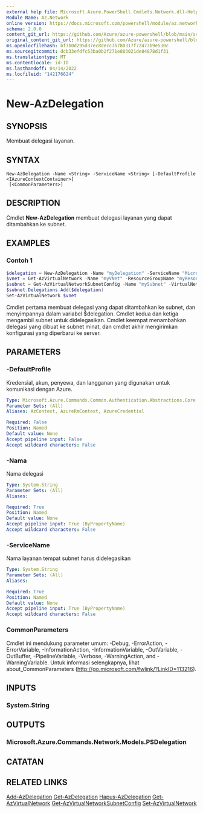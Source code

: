 ```yaml
---
external help file: Microsoft.Azure.PowerShell.Cmdlets.Network.dll-Help.xml
Module Name: Az.Network
online version: https://docs.microsoft.com/powershell/module/az.network/new-azdelegation
schema: 2.0.0
content_git_url: https://github.com/Azure/azure-powershell/blob/main/src/Network/Network/help/New-AzDelegation.md
original_content_git_url: https://github.com/Azure/azure-powershell/blob/main/src/Network/Network/help/New-AzDelegation.md
ms.openlocfilehash: bf3b0d295d37ec8decc7b780317f72473b9e530c
ms.sourcegitcommit: dcb33efdfc53ba0b2f271e883021de84878d1f31
ms.translationtype: MT
ms.contentlocale: id-ID
ms.lasthandoff: 04/14/2022
ms.locfileid: "142176624"
---
```

# New-AzDelegation

## SYNOPSIS
Membuat delegasi layanan.

## SYNTAX

```
New-AzDelegation -Name <String> -ServiceName <String> [-DefaultProfile <IAzureContextContainer>]
 [<CommonParameters>]
```

## DESCRIPTION
Cmdlet **New-AzDelegation** membuat delegasi layanan yang dapat ditambahkan ke subnet.

## EXAMPLES

### Contoh 1
```powershell
$delegation = New-AzDelegation -Name "myDelegation" -ServiceName "Microsoft.Sql/servers"
$vnet = Get-AzVirtualNetwork -Name "myVNet" -ResourceGroupName "myResourceGroup"
$subnet = Get-AzVirtualNetworkSubnetConfig -Name "mySubnet" -VirtualNetwork $vnet
$subnet.Delegations.Add($delegation)
Set-AzVirtualNetwork $vnet
```

Cmdlet pertama membuat delegasi yang dapat ditambahkan ke subnet, dan menyimpannya dalam variabel $delegation. Cmdlet kedua dan ketiga mengambil subnet untuk didelegasikan. Cmdlet keempat menambahkan delegasi yang dibuat ke subnet minat, dan cmdlet akhir mengirimkan konfigurasi yang diperbarui ke server.

## PARAMETERS

### -DefaultProfile
Kredensial, akun, penyewa, dan langganan yang digunakan untuk komunikasi dengan Azure.

```yaml
Type: Microsoft.Azure.Commands.Common.Authentication.Abstractions.Core.IAzureContextContainer
Parameter Sets: (All)
Aliases: AzContext, AzureRmContext, AzureCredential

Required: False
Position: Named
Default value: None
Accept pipeline input: False
Accept wildcard characters: False
```

### -Nama
Nama delegasi

```yaml
Type: System.String
Parameter Sets: (All)
Aliases:

Required: True
Position: Named
Default value: None
Accept pipeline input: True (ByPropertyName)
Accept wildcard characters: False
```

### -ServiceName
Nama layanan tempat subnet harus didelegasikan

```yaml
Type: System.String
Parameter Sets: (All)
Aliases:

Required: True
Position: Named
Default value: None
Accept pipeline input: True (ByPropertyName)
Accept wildcard characters: False
```

### CommonParameters
Cmdlet ini mendukung parameter umum: -Debug, -ErrorAction, -ErrorVariable, -InformationAction, -InformationVariable, -OutVariable, -OutBuffer, -PipelineVariable, -Verbose, -WarningAction, and -WarningVariable. Untuk informasi selengkapnya, lihat about_CommonParameters (http://go.microsoft.com/fwlink/?LinkID=113216).

## INPUTS

### System.String

## OUTPUTS

### Microsoft.Azure.Commands.Network.Models.PSDelegation

## CATATAN

## RELATED LINKS

[Add-AzDelegation](./Add-AzDelegation.md)
 [Get-AzDelegation](./Get-AzDelegation.md)
 [Hapus-AzDelegation](./Remove-AzDelegation.md)
 [Get-AzVirtualNetwork](./Get-AzVirtualNetwork.md)
 [Get-AzVirtualNetworkSubnetConfig](./Get-AzVirtualNetworkSubnetConfig.md)
 [Set-AzVirtualNetwork](./Set-AzVirtualNetwork.md)